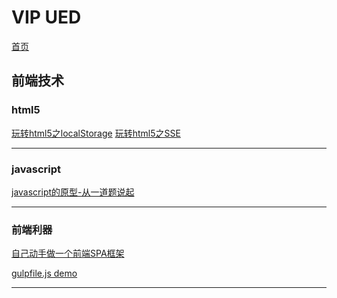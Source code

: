 # VIP UED
[首页](http://vipueds.github.io)

## 前端技术

### html5

[玩转html5之localStorage](https://github.com/vipueds/vipueds.github.io/issues/4)
[玩转html5之SSE](https://github.com/vipueds/vipueds.github.io/issues/6)

<hr>






### javascript 

[javascript的原型-从一道题说起](https://github.com/vipueds/vipueds.github.io/issues/5)

<hr>

### 前端利器

[自己动手做一个前端SPA框架](https://github.com/vipueds/vipueds.github.io/issues/2)

[gulpfile.js demo](https://github.com/vipueds/vipueds.github.io/issues/3)

<hr>